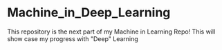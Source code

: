 # Machine_in_Deep_Learning
This repository is the next part of my Machine in Learning Repo! This will show case my progress with "Deep" Learning
